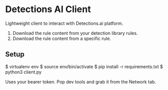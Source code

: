 # Detections AI Client

Lightweight client to interact with Detections.ai platform. 

1. Download the rule content from your detection library rules.
2. Download the rule content from a specific rule. 


## Setup 

$ virtualenv env
$ source env/bin/activate
$ pip install -r requirements.txt
$ python3 client.py 

Uses your bearer token. Pop dev tools and grab it from the Network tab.
